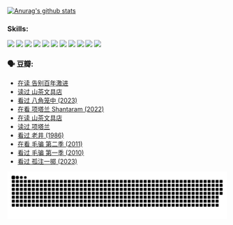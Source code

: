 
[![Anurag's github stats](https://github-readme-stats.vercel.app/api?username=w940853815)](https://github.com/anuraghazra/github-readme-stats)

### Skills:

<code><img height="32" src="https://cdn.jsdelivr.net/npm/simple-icons@v5/icons/python.svg"></code>
<code><img height="32" src="https://cdn.jsdelivr.net/npm/simple-icons@v5/icons/javascript.svg"></code>
<code><img height="32" src="https://cdn.jsdelivr.net/npm/simple-icons@v5/icons/django.svg"></code>
<code><img height="32" src="https://cdn.jsdelivr.net/npm/simple-icons@v5/icons/flask.svg"></code>
<code><img height="32" src="https://cdn.jsdelivr.net/npm/simple-icons@v5/icons/vuetify.svg"></code>
<code><img height="32" src="https://cdn.jsdelivr.net/npm/simple-icons@v5/icons/git.svg"></code>
<code><img height="32" src="https://cdn.jsdelivr.net/npm/simple-icons@v5/icons/docker.svg"></code>
<code><img height="32" src="https://cdn.jsdelivr.net/npm/simple-icons@v5/icons/postgresql.svg"></code>
<code><img height="32" src="https://cdn.jsdelivr.net/npm/simple-icons@v5/icons/elasticsearch.svg"></code>
<code><img height="32" src="https://cdn.jsdelivr.net/npm/simple-icons@v5/icons/macos.svg"></code>
<code><img height="32" src="https://cdn.jsdelivr.net/npm/simple-icons@v5/icons/linux.svg"></code>

### 🗣 豆瓣:

<!-- DOUBAN-ACTIVITIES:START -->
- [在读 告别百年激进](https://www.douban.com/people/136069238/status/4374953075/?_i=95802575)
- [读过 山茶文具店](https://www.douban.com/people/136069238/status/4374952154/?_i=95802575)
- [看过 八角笼中‎ (2023)](https://www.douban.com/people/136069238/status/4367541707/?_i=95802575)
- [在看 项塔兰 Shantaram‎ (2022)](https://www.douban.com/people/136069238/status/4365497032/?_i=95802575)
- [在读 山茶文具店](https://www.douban.com/people/136069238/status/4364620725/?_i=95802575)
- [读过 项塔兰](https://www.douban.com/people/136069238/status/4364620288/?_i=95802575)
- [看过 老井‎ (1986)](https://www.douban.com/people/136069238/status/4362366672/?_i=95802575)
- [在看 毛骗 第二季‎ (2011)](https://www.douban.com/people/136069238/status/4355752869/?_i=95802575)
- [看过 毛骗 第一季‎ (2010)](https://www.douban.com/people/136069238/status/4355752667/?_i=95802575)
- [看过 孤注一掷‎ (2023)](https://www.douban.com/people/136069238/status/4354774568/?_i=95802575)
<!-- DOUBAN-ACTIVITIES:END -->


![Snake animation](https://raw.githubusercontent.com/w940853815/w940853815/output/github-contribution-grid-snake.svg)

<!--
**w940853815/w940853815** is a ✨ _special_ ✨ repository because its `README.md` (this file) appears on your GitHub profile.

Here are some ideas to get you started:

- 🔭 I’m currently working on ...
- 🌱 I’m currently learning ...
- 👯 I’m looking to collaborate on ...
- 🤔 I’m looking for help with ...
- 💬 Ask me about ...
- 📫 How to reach me: ...
- 😄 Pronouns: ...
- ⚡ Fun fact: ...
-->
